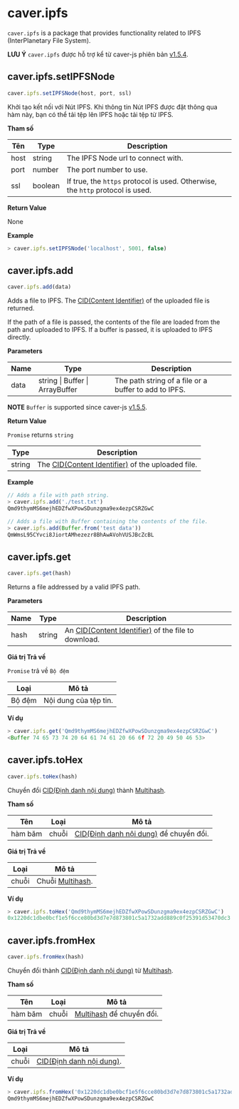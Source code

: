 # caver.ipfs <a id="caver-ipfs"></a>

`caver.ipfs` is a package that provides functionality related to IPFS (InterPlanetary File System).

**LƯU Ý** `caver.ipfs` được hỗ trợ kể từ caver-js phiên bản [v1.5.4](https://www.npmjs.com/package/caver-js/v/1.5.4).

## caver.ipfs.setIPFSNode <a id="caver-ipfs-setipfsnode"></a>

```javascript
caver.ipfs.setIPFSNode(host, port, ssl)
```

Khởi tạo kết nối với Nút IPFS. Khi thông tin Nút IPFS được đặt thông qua hàm này, bạn có thể tải tệp lên IPFS hoặc tải tệp từ IPFS.

**Tham số**

| Tên  | Type    | Description                                                                    |
| ---- | ------- | ------------------------------------------------------------------------------ |
| host | string  | The IPFS Node url to connect with.                                             |
| port | number  | The port number to use.                                                        |
| ssl  | boolean | If true, the `https` protocol is used. Otherwise, the `http` protocol is used. |


**Return Value**

None

**Example**

```javascript
> caver.ipfs.setIPFSNode('localhost', 5001, false)
```

## caver.ipfs.add <a id="caver-ipfs-add"></a>

```javascript
caver.ipfs.add(data)
```

Adds a file to IPFS. The [CID(Content Identifier)](https://docs.ipfs.io/concepts/content-addressing/#content-addressing-and-cids) of the uploaded file is returned.

If the path of a file is passed, the contents of the file are loaded from the path and uploaded to IPFS. If a buffer is passed, it is uploaded to IPFS directly.

**Parameters**

| Name | Type                                    | Description                                           |
| ---- | --------------------------------------- | ----------------------------------------------------- |
| data | string &#124; Buffer &#124; ArrayBuffer | The path string of a file or a buffer to add to IPFS. |

**NOTE** `Buffer` is supported since caver-js [v1.5.5](https://www.npmjs.com/package/caver-js/v/1.5.5).


**Return Value**

`Promise` returns `string`

| Type   | Description                                                                                                                        |
| ------ | ---------------------------------------------------------------------------------------------------------------------------------- |
| string | The [CID(Content Identifier)](https://docs.ipfs.io/concepts/content-addressing/#content-addressing-and-cids) of the uploaded file. |

**Example**

```javascript
// Adds a file with path string.
> caver.ipfs.add('./test.txt')
Qmd9thymMS6mejhEDZfwXPowSDunzgma9ex4ezpCSRZGwC

// Adds a file with Buffer containing the contents of the file.
> caver.ipfs.add(Buffer.from('test data'))
QmWmsL95CYvci8JiortAMhezezr8BhAwAVohVUSJBcZcBL
```

## caver.ipfs.get <a id="caver-ipfs-get"></a>

```javascript
caver.ipfs.get(hash)
```

Returns a file addressed by a valid IPFS path.

**Parameters**

| Name | Type   | Description                                                                                                                          |
| ---- | ------ | ------------------------------------------------------------------------------------------------------------------------------------ |
| hash | string | An [CID(Content Identifier)](https://docs.ipfs.io/concepts/content-addressing/#content-addressing-and-cids) of the file to download. |


**Giá trị Trả về**

`Promise` trả về `Bộ đệm`

| Loại  | Mô tả                 |
| ------ | --------------------- |
| Bộ đệm | Nội dung của tệp tin. |

**Ví dụ**

```javascript
> caver.ipfs.get('Qmd9thymMS6mejhEDZfwXPowSDunzgma9ex4ezpCSRZGwC')
<Buffer 74 65 73 74 20 64 61 74 61 20 66 6f 72 20 49 50 46 53>
```

## caver.ipfs.toHex <a id="caver-ipfs-tohex"></a>

```javascript
caver.ipfs.toHex(hash)
```

Chuyển đổi [CID(Định danh nội dung)](https://docs.ipfs.io/concepts/content-addressing/#content-addressing-and-cids) thành [Multihash](https://multiformats.io/multihash).

**Tham số**

| Tên     | Loại  | Mô tả                                                                                                                   |
| ------- | ----- | ----------------------------------------------------------------------------------------------------------------------- |
| hàm băm | chuỗi | [CID(Định danh nội dung)](https://docs.ipfs.io/concepts/content-addressing/#content-addressing-and-cids) để chuyển đổi. |


**Giá trị Trả về**

| Loại | Mô tả                                                 |
| ----- | ----------------------------------------------------- |
| chuỗi | Chuỗi [Multihash](https://multiformats.io/multihash). |

**Ví dụ**

```javascript
> caver.ipfs.toHex('Qmd9thymMS6mejhEDZfwXPowSDunzgma9ex4ezpCSRZGwC')
0x1220dc1dbe0bcf1e5f6cce80bd3d7e7d873801c5a1732add889c0f25391d53470dc3
```

## caver.ipfs.fromHex <a id="caver-ipfs-fromhex"></a>

```javascript
caver.ipfs.fromHex(hash)
```

Chuyển đổi thành [CID(Định danh nội dung)](https://docs.ipfs.io/concepts/content-addressing/#content-addressing-and-cids) từ [Multihash](https://multiformats.io/multihash).

**Tham số**

| Tên     | Loại | Mô tả                                                         |
| ------- | ----- | ------------------------------------------------------------- |
| hàm băm | chuỗi | [Multihash](https://multiformats.io/multihash) để chuyển đổi. |


**Giá trị Trả về**

| Loại | Mô tả                                                                                                     |
| ----- | --------------------------------------------------------------------------------------------------------- |
| chuỗi | [CID(Định danh nội dung)](https://docs.ipfs.io/concepts/content-addressing/#content-addressing-and-cids). |

**Ví dụ**

```javascript
> caver.ipfs.fromHex('0x1220dc1dbe0bcf1e5f6cce80bd3d7e7d873801c5a1732add889c0f25391d53470dc3')
Qmd9thymMS6mejhEDZfwXPowSDunzgma9ex4ezpCSRZGwC
```
